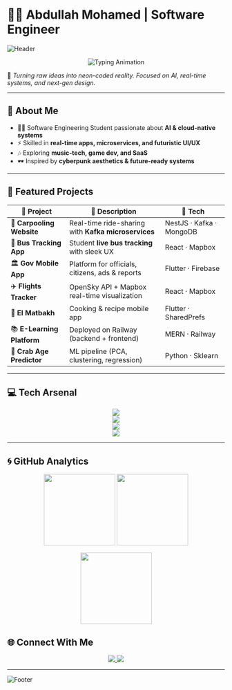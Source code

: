 # 👨‍💻 Abdullah Mohamed | Software Engineer  

![Header](https://capsule-render.vercel.app/api?type=waving&color=0:ff00ff,100:00ffff&height=220&section=header&text=Abdullah%20Mohamed&fontSize=42&fontColor=ffffff&animation=fadeIn&fontAlignY=38)

<p align="center">
  <img src="https://readme-typing-svg.demolab.com?font=Share+Tech+Mono&weight=700&size=22&pause=1000&color=FF00FF&center=true&vCenter=true&width=750&lines=Full-Stack+Developer;AI+%26+Cloud+Explorer;Data+%26+Machine+Learning;Game+%26+VR+Hobbyist;Future-Ready+Engineer" alt="Typing Animation" />
</p>

🚀 *Turning raw ideas into neon-coded reality. Focused on AI, real-time systems, and next-gen design.*  

---

## 🌌 About Me  

- 👨‍💻 Software Engineering Student passionate about **AI & cloud-native systems**  
- ⚡ Skilled in **real-time apps, microservices, and futuristic UI/UX**  
- 🎶 Exploring **music-tech, game dev, and SaaS**  
- 🕶️ Inspired by **cyberpunk aesthetics & future-ready systems**  

---

## 🚀 Featured Projects  

| 💎 Project | 📖 Description | 🔮 Tech |
|------------|---------------|---------|
| 🚗 **Carpooling Website** | Real-time ride-sharing with **Kafka microservices** | NestJS · Kafka · MongoDB |
| 🚌 **Bus Tracking App** | Student **live bus tracking** with sleek UX | React · Mapbox |
| 🏛️ **Gov Mobile App** | Platform for officials, citizens, ads & reports | Flutter · Firebase |
| ✈️ **Flights Tracker** | OpenSky API + Mapbox real-time visualization | React · Mapbox |
| 🍳 **El Matbakh** | Cooking & recipe mobile app | Flutter · SharedPrefs |
| 📚 **E-Learning Platform** | Deployed on Railway (backend + frontend) | MERN · Railway |
| 🦀 **Crab Age Predictor** | ML pipeline (PCA, clustering, regression) | Python · Sklearn |

---

## 💻 Tech Arsenal  

<p align="center">
  <img src="https://skillicons.dev/icons?i=html,css,js,ts,java,py,cs,cpp,sql,mysql,postgres,mongodb" /><br>
  <img src="https://skillicons.dev/icons?i=react,nextjs,nodejs,express,nestjs,flutter,unity,threejs,tailwind,figma" /><br>
  <img src="https://skillicons.dev/icons?i=aws,docker,kafka,git,github,vercel,railway,postman,linux" /><br>
  <img src="https://skillicons.dev/icons?i=sklearn,tensorflow,matlab,opencv" />
</p>  

---

## 🌀 GitHub Analytics  

<p align="center">
  <img src="https://github-readme-stats.vercel.app/api?username=Sicariusa&show_icons=true&theme=radical&hide_border=true&title_color=FF00FF&icon_color=00FFFF&text_color=FFFFFF&bg_color=0d1117" height="165">
  <img src="https://github-readme-streak-stats.herokuapp.com/?user=Sicariusa&theme=radical&hide_border=true&ring=FF00FF&fire=00FFFF&currStreakLabel=00FFFF" height="165">
</p>

<p align="center">
  <img src="https://github-readme-stats.vercel.app/api/top-langs/?username=Sicariusa&layout=compact&theme=radical&hide_border=true&title_color=FF00FF&text_color=FFFFFF&bg_color=0d1117" height="165">
</p>



## 🌐 Connect With Me  

<p align="center">
  <a href="https://www.linkedin.com/in/abdullah-mohamed-56a853254/">
    <img src="https://img.shields.io/badge/LinkedIn-FF00FF?logo=linkedin&logoColor=white&style=for-the-badge" />
  </a>
  <a href="https://github.com/Sicariusa">
    <img src="https://img.shields.io/badge/GitHub-111111?logo=github&logoColor=white&style=for-the-badge" />
  </a>
</p>  

---

![Footer](https://capsule-render.vercel.app/api?type=waving&color=0:ff00ff,100:00ffff&height=120&section=footer)
